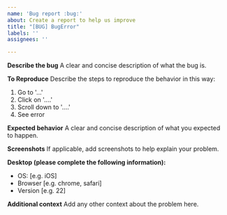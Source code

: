 ```yaml
---
name: 'Bug report :bug:'
about: Create a report to help us improve
title: "[BUG] BugError"
labels: ''
assignees: ''

---
```


**Describe the bug**
A clear and concise description of what the bug is.

**To Reproduce**
Describe the steps to reproduce the behavior in this way:

1. Go to '...'
2. Click on '....'
3. Scroll down to '....'
4. See error

**Expected behavior**
A clear and concise description of what you expected to happen.

**Screenshots**
If applicable, add screenshots to help explain your problem.

**Desktop (please complete the following information):**
 - OS: [e.g. iOS]
 - Browser [e.g. chrome, safari]
 - Version [e.g. 22]


**Additional context**
Add any other context about the problem here.
